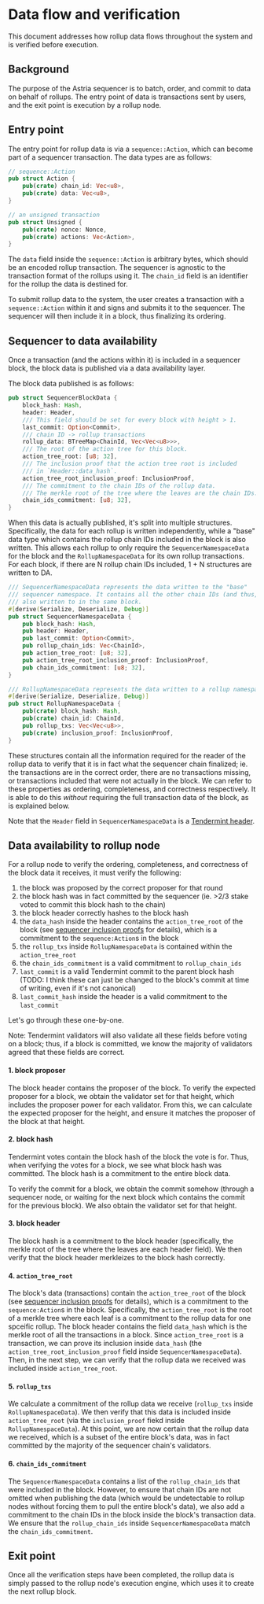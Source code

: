 # Data flow and verification

This document addresses how rollup data flows throughout the system and is verified before execution.

## Background

The purpose of the Astria sequencer is to batch, order, and commit to data on behalf of rollups. The entry point of data is transactions sent by users, and the exit point is execution by a rollup node.

## Entry point

The entry point for rollup data is via a `sequence::Action`, which can become part of a sequencer transaction. The data types are as follows:

```rust
// sequence::Action
pub struct Action {
    pub(crate) chain_id: Vec<u8>,
    pub(crate) data: Vec<u8>,
}
```

```rust
// an unsigned transaction
pub struct Unsigned {
    pub(crate) nonce: Nonce,
    pub(crate) actions: Vec<Action>,
}
```

The `data` field inside the `sequence::Action` is arbitrary bytes, which should be an encoded rollup transaction. The sequencer is agnostic to the transaction format of the rollups using it. The `chain_id` field is an identifier for the rollup the data is destined for. 

To submit rollup data to the system, the user creates a transaction with a `sequence::Action` within it and signs and submits it to the sequencer. The sequencer will then include it in a block, thus finalizing its ordering.

## Sequencer to data availability

Once a transaction (and the actions within it) is included in a sequencer block, the block data is published via a data availability layer.

The block data published is as follows:
```rust
pub struct SequencerBlockData {
    block_hash: Hash,
    header: Header,
    /// This field should be set for every block with height > 1.
    last_commit: Option<Commit>,
    /// chain ID -> rollup transactions
    rollup_data: BTreeMap<ChainId, Vec<Vec<u8>>>,
    /// The root of the action tree for this block.
    action_tree_root: [u8; 32],
    /// The inclusion proof that the action tree root is included
    /// in `Header::data_hash`.
    action_tree_root_inclusion_proof: InclusionProof,
    /// The commitment to the chain IDs of the rollup data.
    /// The merkle root of the tree where the leaves are the chain IDs.
    chain_ids_commitment: [u8; 32],
}
```

When this data is actually published, it's split into multiple structures. Specifically, the data for each rollup is written independently, while a "base" data type which contains the rollup chain IDs  included in the block is also written. This allows each rollup to only require the `SequencerNamespaceData` for the block and the `RollupNamespaceData` for its own rollup transactions. For each block, if there are N rollup chain IDs included, 1 + N structures are written to DA. 


```rust
/// SequencerNamespaceData represents the data written to the "base"
/// sequencer namespace. It contains all the other chain IDs (and thus, namespaces) that were
/// also written to in the same block.
#[derive(Serialize, Deserialize, Debug)]
pub struct SequencerNamespaceData {
    pub block_hash: Hash,
    pub header: Header,
    pub last_commit: Option<Commit>,
    pub rollup_chain_ids: Vec<ChainId>,
    pub action_tree_root: [u8; 32],
    pub action_tree_root_inclusion_proof: InclusionProof,
    pub chain_ids_commitment: [u8; 32],
}
```

```rust
/// RollupNamespaceData represents the data written to a rollup namespace.
#[derive(Serialize, Deserialize, Debug)]
pub struct RollupNamespaceData {
    pub(crate) block_hash: Hash,
    pub(crate) chain_id: ChainId,
    pub rollup_txs: Vec<Vec<u8>>,
    pub(crate) inclusion_proof: InclusionProof,
}
```

These structures contain all the information required for the reader of the rollup data to verify that it is in fact what the sequencer chain finalized; ie. the transactions are in the correct order, there are no transactions missing, or transactions included that were not actually in the block. We can refer to these properties as ordering, completeness, and correctness respectively. It is able to do this *without* requiring the full transaction data of the block, as is explained below.

Note that the `Header` field in `SequencerNamespaceData` is a [Tendermint header](https://github.com/informalsystems/tendermint-rs/blob/4d81b67c28510db7d2d99ed62ebfa9fdf0e02141/tendermint/src/block/header.rs#L25).

## Data availability to rollup node

For a rollup node to verify the ordering, completeness, and correctness of the block data it receives, it must verify the following:

1. the block was proposed by the correct proposer for that round
2. the block hash was in fact committed by the sequencer (ie. >2/3 stake voted to commit this block hash to the chain)
3. the block header correctly hashes to the block hash
4. the `data_hash` inside the header contains the `action_tree_root` of the block (see [sequencer inclusion proofs](sequencer-inclusion-proofs.md) for details), which is a commitment to the `sequence:Action`s in the block
5. the `rollup_txs` inside `RollupNamespaceData` is contained within the `action_tree_root`
6. the `chain_ids_commitment` is a valid commitment to `rollup_chain_ids`
7. `last_commit` is a valid Tendermint commit to the parent block hash (TODO: I think these can just be changed to the block's commit at time of writing, even if it's not canonical)
8. `last_commit_hash` inside the header is a valid commitment to the `last_commit`

Let's go through these one-by-one. 

Note: Tendermint validators will also validate all these fields before voting on a block; thus, if a block is committed, we know the majority of validators agreed that these fields are correct.

#### 1. block proposer

The block header contains the proposer of the block. To verify the expected proposer for a block, we obtain the validator set for that height, which includes the proposer power for each validator. From this, we can calculate the expected proposer for the height, and ensure it matches the proposer of the block at that height.

#### 2. block hash

Tendermint votes contain the block hash of the block the vote is for. Thus, when verifying the votes for a block, we see what block hash was committed. The block hash is a commitment to the entire block data.

To verify the commit for a block, we obtain the commit somehow (through a sequencer node, or waiting for the next block which contains the commit for the previous block). We also obtain the validator set for that height. 

#### 3. block header

The block hash is a commitment to the block header (specifically, the merkle root of the tree where the leaves are each header field). We then verify that the block header merkleizes to the block hash correctly.

#### 4. `action_tree_root`

The block's data (transactions) contain the `action_tree_root` of the block (see [sequencer inclusion proofs](sequencer-inclusion-proofs.md) for details), which is a commitment to the `sequence:Action`s in the block. Specifically, the `action_tree_root` is the root of a merkle tree where each leaf is a commitment to the rollup data for one spceific rollup. The block header contains the field `data_hash` which is the merkle root of all the transactions in a block. Since `action_tree_root` is a transaction, we can prove its inclusion inside `data_hash` (the `action_tree_root_inclusion_proof` field inside `SequencerNamespaceData`). Then, in the next step, we can verify that the rollup data we received was included inside `action_tree_root`.

#### 5. `rollup_txs`

We calculate a commitment of the rollup data we receive (`rollup_txs` inside `RollupNamespaceData`). We then verify that this data is included inside `action_tree_root` (via the `inclusion_proof` fiekd inside `RollupNamespaceData`). At this point, we are now certain that the rollup data we received, which is a subset of the entire block's data, was in fact committed by the majority of the sequencer chain's validators.

#### 6. `chain_ids_commitment`

The `SequencerNamespaceData` contains a list of the `rollup_chain_ids` that were included in the block. However, to ensure that chain IDs are not omitted when publishing the data (which would be undetectable to rollup nodes without forcing them to pull the entire block's data), we also add a commitment to the chain IDs in the block inside the block's transaction data. We ensure that the `rollup_chain_ids` inside `SequencerNamespaceData` match the `chain_ids_commitment`.

## Exit point

Once all the verification steps have been completed, the rollup data is simply passed to the rollup node's execution engine, which uses it to create the next rollup block.
